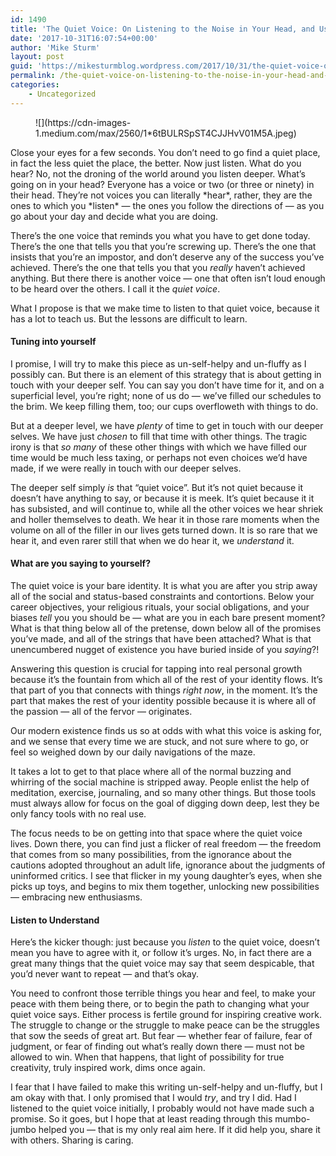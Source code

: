 ```yaml
---
id: 1490
title: 'The Quiet Voice: On Listening to the Noise in Your Head, and Using it to Your Benefit'
date: '2017-10-31T16:07:54+00:00'
author: 'Mike Sturm'
layout: post
guid: 'https://mikesturmblog.wordpress.com/2017/10/31/the-quiet-voice-on-listening-to-the-noise-in-your-head-and-using-it-to-your-benefit/'
permalink: /the-quiet-voice-on-listening-to-the-noise-in-your-head-and-using-it-to-your-benefit/
categories:
    - Uncategorized
---
```


<figure>![](https://cdn-images-1.medium.com/max/2560/1*6tBULRSpST4CJJHvV01M5A.jpeg)</figure>Close your eyes for a few seconds. You don’t need to go find a quiet place, in fact the less quiet the place, the better. Now just listen. What do you hear? No, not the droning of the world around you listen deeper. What’s going on in your head? Everyone has a voice or two (or three or ninety) in their head. They’re not voices you can literally *hear*, rather, they are the ones to which you *listen* — the ones you follow the directions of — as you go about your day and decide what you are doing.

There’s the one voice that reminds you what you have to get done today. There’s the one that tells you that you’re screwing up. There’s the one that insists that you’re an impostor, and don’t deserve any of the success you’ve achieved. There’s the one that tells you that you *really* haven’t achieved anything. But there there is another voice — one that often isn’t loud enough to be heard over the others. I call it the *quiet voice*.

What I propose is that we make time to listen to that quiet voice, because it has a lot to teach us. But the lessons are difficult to learn.

#### Tuning into yourself

I promise, I will try to make this piece as un-self-helpy and un-fluffy as I possibly can. But there is an element of this strategy that is about getting in touch with your deeper self. You can say you don’t have time for it, and on a superficial level, you’re right; none of us do — we’ve filled our schedules to the brim. We keep filling them, too; our cups overfloweth with things to do.

But at a deeper level, we have *plenty* of time to get in touch with our deeper selves. We have just *chosen* to fill that time with other things. The tragic irony is that *so many* of these other things with which we have filled our time would be much less taxing, or perhaps not even choices we’d have made, if we were really in touch with our deeper selves.

The deeper self simply *is* that “quiet voice”. But it’s not quiet because it doesn’t have anything to say, or because it is meek. It’s quiet because it it has subsisted, and will continue to, while all the other voices we hear shriek and holler themselves to death. We hear it in those rare moments when the volume on all of the filler in our lives gets turned down. It is so rare that we hear it, and even rarer still that when we do hear it, we *understand* it.

#### What are you saying to yourself?

The quiet voice is your bare identity. It is what you are after you strip away all of the social and status-based constraints and contortions. Below your career objectives, your religious rituals, your social obligations, and your biases *tell* you you should be — what are you in each bare present moment? What is that thing below all of the pretense, down below all of the promises you’ve made, and all of the strings that have been attached? What is that unencumbered nugget of existence you have buried inside of you *saying*?!

Answering this question is crucial for tapping into real personal growth because it’s the fountain from which all of the rest of your identity flows. It’s that part of you that connects with things *right now*, in the moment. It’s the part that makes the rest of your identity possible because it is where all of the passion — all of the fervor — originates.

Our modern existence finds us so at odds with what this voice is asking for, and we sense that every time we are stuck, and not sure where to go, or feel so weighed down by our daily navigations of the maze.

It takes a lot to get to that place where all of the normal buzzing and whirring of the social machine is stripped away. People enlist the help of meditation, exercise, journaling, and so many other things. But those tools must always allow for focus on the goal of digging down deep, lest they be only fancy tools with no real use.

The focus needs to be on getting into that space where the quiet voice lives. Down there, you can find just a flicker of real freedom — the freedom that comes from so many possibilities, from the ignorance about the cautions adopted throughout an adult life, ignorance about the judgments of uninformed critics. I see that flicker in my young daughter’s eyes, when she picks up toys, and begins to mix them together, unlocking new possibilities — embracing new enthusiasms.

#### Listen to Understand

Here’s the kicker though: just because you *listen* to the quiet voice, doesn’t mean you have to agree with it, or follow it’s urges. No, in fact there are a great many things that the quiet voice may say that seem despicable, that you’d never want to repeat — and that’s okay.

You need to confront those terrible things you hear and feel, to make your peace with them being there, or to begin the path to changing what your quiet voice says. Either process is fertile ground for inspiring creative work. The struggle to change or the struggle to make peace can be the struggles that sow the seeds of great art. But fear — whether fear of failure, fear of judgment, or fear of finding out what’s really down there — must not be allowed to win. When that happens, that light of possibility for true creativity, truly inspired work, dims once again.

I fear that I have failed to make this writing un-self-helpy and un-fluffy, but I am okay with that. I only promised that I would *try*, and try I did. Had I listened to the quiet voice initially, I probably would not have made such a promise. So it goes, but I hope that at least reading through this mumbo-jumbo helped you — that is my only real aim here. If it did help you, share it with others. Sharing is caring.